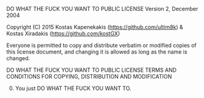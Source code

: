 DO WHAT THE FUCK YOU WANT TO PUBLIC LICENSE
        Version 2, December 2004

Copyright (C) 2015 Kostas Kapenekakis (https://github.com/ultim8k) & Kostas Xiradakis (https://github.com/kostGX)

Everyone is permitted to copy and distribute verbatim or modified
copies of this license document, and changing it is allowed as long
as the name is changed.

DO WHAT THE FUCK YOU WANT TO PUBLIC LICENSE
TERMS AND CONDITIONS FOR COPYING, DISTRIBUTION AND MODIFICATION

0. You just DO WHAT THE FUCK YOU WANT TO.
